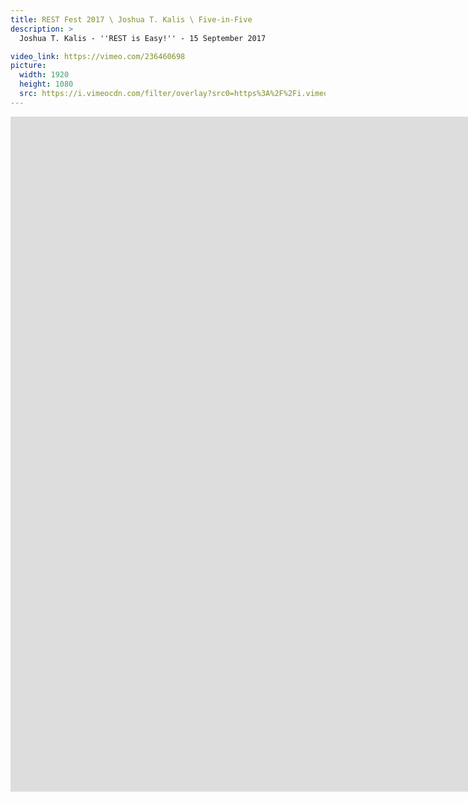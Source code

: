 ```yaml
---
title: REST Fest 2017 \ Joshua T. Kalis \ Five-in-Five
description: >
  Joshua T. Kalis - ''REST is Easy!'' - 15 September 2017

video_link: https://vimeo.com/236460698
picture:
  width: 1920
  height: 1080
  src: https://i.vimeocdn.com/filter/overlay?src0=https%3A%2F%2Fi.vimeocdn.com%2Fvideo%2F659926877_1920x1080.jpg&src1=http%3A%2F%2Ff.vimeocdn.com%2Fp%2Fimages%2Fcrawler_play.png
---
```

<iframe src="https://player.vimeo.com/video/236460698?title=0&byline=0&portrait=0&badge=0&autopause=0&player_id=0" width="1920" height="1080" frameborder="0" title="REST Fest 2017 \ Joshua T. Kalis \ Five-in-Five" webkitallowfullscreen mozallowfullscreen allowfullscreen></iframe>